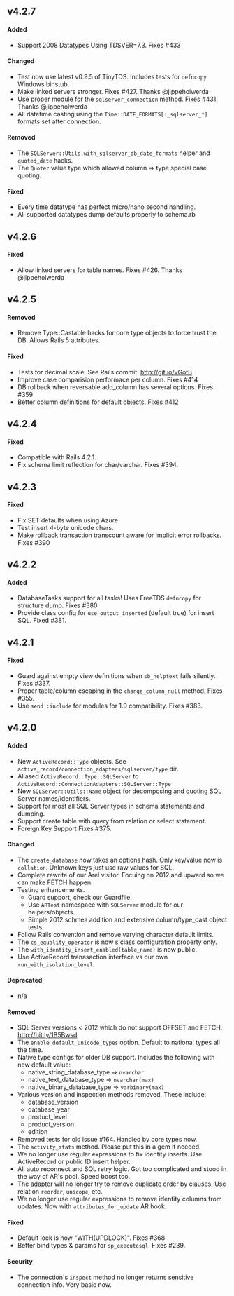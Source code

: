 
## v4.2.7

#### Added

* Support 2008 Datatypes Using TDSVER=7.3. Fixes #433

#### Changed

* Test now use latest v0.9.5 of TinyTDS. Includes tests for `defncopy` Windows binstub.
* Make linked servers stronger. Fixes #427. Thanks @jippeholwerda
* Use proper module for the `sqlserver_connection` method. Fixes #431. Thanks @jippeholwerda
* All datetime casting using the `Time::DATE_FORMATS[:_sqlserver_*]` formats set after connection.

#### Removed

* The `SQLServer::Utils.with_sqlserver_db_date_formats` helper and `quoted_date` hacks.
* The `Quoter` value type which allowed column => type special case quoting.

#### Fixed

* Every time datatype has perfect micro/nano second handling.
* All supported datatypes dump defaults properly to schema.rb


## v4.2.6

#### Fixed

* Allow linked servers for table names. Fixes #426. Thanks @jippeholwerda


## v4.2.5

#### Removed

* Remove Type::Castable hacks for core type objects to force trust the DB. Allows Rails 5 attributes.

#### Fixed

* Tests for decimal scale. See Rails commit. http://git.io/vGotB
* Improve case comparision performace per column. Fixes #414
* DB rollback when reversable add_column has several options. Fixes #359
* Better column definitions for default objects. Fixes #412


## v4.2.4

#### Fixed

* Compatible with Rails 4.2.1.
* Fix schema limit reflection for char/varchar. Fixes #394.


## v4.2.3

#### Fixed

* Fix SET defaults when using Azure.
* Test insert 4-byte unicode chars.
* Make rollback transaction transcount aware for implicit error rollbacks. Fixes #390


## v4.2.2

#### Added

* DatabaseTasks support for all tasks! Uses FreeTDS `defncopy` for structure dump. Fixes #380.
* Provide class config for `use_output_inserted` (default true) for insert SQL. Fixed #381.


## v4.2.1

#### Fixed

* Guard against empty view definitions when `sb_helptext` fails silently. Fixes #337.
* Proper table/column escaping in the `change_column_null` method. Fixes #355.
* Use `send :include` for modules for 1.9 compatibility. Fixes #383.


## v4.2.0

#### Added

* New `ActiveRecord::Type` objects. See `active_record/connection_adapters/sqlserver/type` dir.
* Aliased `ActiveRecord::Type::SQLServer` to `ActiveRecord::ConnectionAdapters::SQLServer::Type`
* New `SQLServer::Utils::Name` object for decomposing and quoting SQL Server names/identifiers.
* Support for most all SQL Server types in schema statements and dumping.
* Support create table with query from relation or select statement.
* Foreign Key Support Fixes #375.

#### Changed

* The `create_database` now takes an options hash. Only key/value now is `collation`. Unknown keys just use raw values for SQL.
* Complete rewrite of our Arel visitor. Focuing on 2012 and upward so we can make FETCH happen.
* Testing enhancements.
  * Guard support, check our Guardfile.
  * Use `ARTest` namespace with `SQLServer` module for our helpers/objects.
  * Simple 2012 schmea addition and extensive column/type_cast object tests.
* Follow Rails convention and remove varying character default limits.
* The `cs_equality_operator` is now s class configuration property only.
* The `with_identity_insert_enabled(table_name)` is now public.
* Use ActiveRecord tranasaction interface vs our own `run_with_isolation_level`.

#### Deprecated

* n/a

#### Removed

* SQL Server versions < 2012 which do not support OFFSET and FETCH. http://bit.ly/1B5Bwsd
* The `enable_default_unicode_types` option. Default to national types all the time.
* Native type configs for older DB support. Includes the following with new default value:
  * native_string_database_type => `nvarchar`
  * native_text_database_type   => `nvarchar(max)`
  * native_binary_database_type => `varbinary(max)`
* Various version and inspection methods removed. These include:
  * database_version
  * database_year
  * product_level
  * product_version
  * edition
* Removed tests for old issue #164. Handled by core types now.
* The `activity_stats` method. Please put this in a gem if needed.
* We no longer use regular expressions to fix identity inserts. Use ActiveRecord or public ID insert helper.
* All auto reconnect and SQL retry logic. Got too complicated and stood in the way of AR's pool. Speed boost too.
* The adapter will no longer try to remove duplicate order by clauses. Use relation `reorder`, `unscope`, etc.
* We no longer use regular expressions to remove identity columns from updates. Now with `attributes_for_update` AR hook.

#### Fixed

* Default lock is now "WITH(UPDLOCK)". Fixes #368
* Better bind types & params for `sp_executesql`. Fixes #239.

#### Security

* The connection's `inspect` method no longer returns sensitive connection info. Very basic now.


